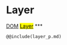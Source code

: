 # Layer
<span class="inheritance">
<a href="#Documentation/core/dom">DOM</a>
<a class="inheritance" href="#Documentation/elements/layer"><mark>Layer</mark></a>
</span>
***

```div-parameter
@@include(layer_p.md)
```